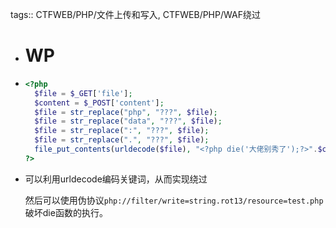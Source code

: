 tags:: CTFWEB/PHP/文件上传和写入, CTFWEB/PHP/WAF绕过

- # WP
- ```php
  <?php
    $file = $_GET['file'];
    $content = $_POST['content'];
    $file = str_replace("php", "???", $file);
    $file = str_replace("data", "???", $file);
    $file = str_replace(":", "???", $file);
    $file = str_replace(".", "???", $file);
    file_put_contents(urldecode($file), "<?php die('大佬别秀了');?>".$content); 
  ?>
  ```
- 可以利用urldecode编码关键词，从而实现绕过
  
  然后可以使用伪协议`php://filter/write=string.rot13/resource=test.php`破坏die函数的执行。